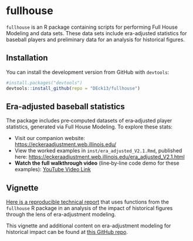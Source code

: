 # fullhouse

`fullhouse` is an R package containing scripts for performing Full House Modeling and data sets. These data sets include era-adjusted statistics for baseball players and preliminary data for an analysis for historical figures.

## Installation

You can install the development version from GitHub with `devtools`:

```r
#install.packages("devtools")
devtools::install_github(repo = "DEck13/fullhouse")
```


## Era-adjusted baseball statistics

The package includes pre‑computed datasets of era‑adjusted player statistics,
generated via Full House Modeling. To explore these stats:

- Visit our companion website:  
  https://eckeraadjustment.web.illinois.edu/
- View the worked examples in `inst/era_adjusted_V2.1.Rmd`, published here: https://eckeraadjustment.web.illinois.edu/era_adjusted_V2.1.html
- **Watch the full walkthrough video** (line‑by‑line code demo for these examples): [YouTube Video Link](https://www.youtube.com/watch?v=TmZTFWIzJXc)



## Vignette 

[Here is a reproducible technical report](https://htmlpreview.github.io/?https://github.com/DEck13/historical-impact-resources/blob/main/pantheon_fullhouse.html) that uses functions from the `fullhouse` R package in an analysis of the impact of historical figures through the lens of era-adjustment modeling.

This vignette and additional content on era-adjustment modeling for historical impact can be found at [this GitHub repo](https://github.com/DEck13/historical-impact-resources/).
